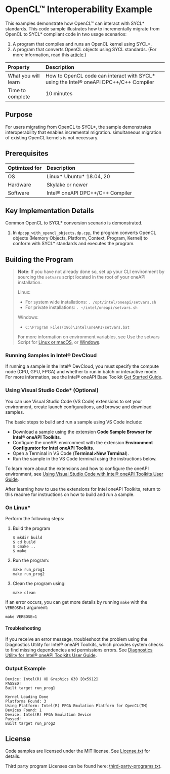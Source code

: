 # OpenCL&trade; Interoperability Example

This examples demonstrate how OpenCL&trade; can interact with SYCL* standards. This code
sample illustrates how to incrementally migrate from OpenCL to SYCL* compliant code in two usage scenarios: 
1. A program that compiles and runs
an OpenCL kernel using SYCL*.
2. A program that converts OpenCL objects using SYCL standards. (For more information, read this [article](https://software.intel.com/content/www/us/en/develop/articles/migrating-opencl-designs-to-dpcpp.html).)


| Property            | Description 
|:---                 |:---
| What you will learn | How to OpenCL code can interact with SYCL* using the Intel&reg; oneAPI DPC++/C++ Compiler
| Time to complete    | 10 minutes


## Purpose

For users migrating from OpenCL to SYCL*, the sample demonstrates interoperability that enables incremental migration. simultaneous migration of existing OpenCL kernels is not necessary.

## Prerequisites

| Optimized for        | Description
|:---                  |:---
| OS                   | Linux* Ubuntu* 18.04, 20
| Hardware             | Skylake or newer
| Software             | Intel&reg; oneAPI DPC++/C++ Compiler


## Key Implementation Details

Common OpenCL to SYCL* conversion scenario is demonstrated.

1. In `dpcpp_with_opencl_objects.dp.cpp`, the program converts OpenCL objects
   (Memory Objects, Platform, Context, Program, Kernel) to conform with SYCL* standards and executes the program.

## Building the Program

> **Note**: If you have not already done so, set up your CLI
> environment by sourcing  the `setvars` script located in
> the root of your oneAPI installation.
>
> Linux:
> - For system wide installations: `. /opt/intel/oneapi/setvars.sh`
> - For private installations: `. ~/intel/oneapi/setvars.sh`
>
> Windows:
> - `C:\Program Files(x86)\Intel\oneAPI\setvars.bat`
>
>For more information on environment variables, see Use the setvars Script for [Linux or macOS](https://www.intel.com/content/www/us/en/develop/documentation/oneapi-programming-guide/top/oneapi-development-environment-setup/use-the-setvars-script-with-linux-or-macos.html), or [Windows](https://www.intel.com/content/www/us/en/develop/documentation/oneapi-programming-guide/top/oneapi-development-environment-setup/use-the-setvars-script-with-windows.html).

### Running Samples in Intel&reg; DevCloud

If running a sample in the Intel&reg; DevCloud, you must specify the compute node (CPU, GPU, FPGA) and whether to run in batch or interactive mode. For more information, see the Intel&reg; oneAPI Base Toolkit [Get Started Guide](https://devcloud.intel.com/oneapi/get_started/).


### Using Visual Studio Code*  (Optional)

You can use Visual Studio Code (VS Code) extensions to set your environment,
create launch configurations, and browse and download samples.

The basic steps to build and run a sample using VS Code include:
 - Download a sample using the extension **Code Sample Browser for Intel&reg; oneAPI Toolkits**.
 - Configure the oneAPI environment with the extension **Environment Configurator for Intel oneAPI Toolkits**.
 - Open a Terminal in VS Code (**Terminal>New Terminal**).
 - Run the sample in the VS Code terminal using the instructions below.

To learn more about the extensions and how to configure the oneAPI environment, see
[Using Visual Studio Code with Intel® oneAPI Toolkits User Guide](https://software.intel.com/content/www/us/en/develop/documentation/using-vs-code-with-intel-oneapi/top.html).

After learning how to use the extensions for Intel oneAPI Toolkits, return to this readme for instructions on how to build and run a sample.

### On Linux*

Perform the following steps:

1. Build the program
	```
    $ mkdir build
    $ cd build
    $ cmake ..
	$ make
	```

2. Run the program:
    ```
    make run_prog1
    make run_prog2
    ```

3. Clean the program using:
    ```
    make clean
    ```

If an error occurs, you can get more details by running `make` with
the `VERBOSE=1` argument:
```
make VERBOSE=1
```

#### Troubleshooting
If you receive an error message, troubleshoot the problem using the Diagnostics Utility for Intel&reg; oneAPI Toolkits, which provides system checks to find missing
dependencies and permissions errors. See [Diagnostics Utility for Intel&reg; oneAPI Toolkits User Guide](https://www.intel.com/content/www/us/en/develop/documentation/diagnostic-utility-user-guide/top.html).

### Output Example
```
Device: Intel(R) HD Graphics 630 [0x5912]
PASSED!
Built target run_prog1

Kernel Loading Done
Platforms Found: 3
Using Platform: Intel(R) FPGA Emulation Platform for OpenCL(TM)
Devices Found: 1
Device: Intel(R) FPGA Emulation Device
Passed!
Built target run_prog2
```
## License

Code samples are licensed under the MIT license. See
[License.txt](https://github.com/oneapi-src/oneAPI-samples/blob/master/License.txt)
for details.

Third party program Licenses can be found here:
[third-party-programs.txt](https://github.com/oneapi-src/oneAPI-samples/blob/master/third-party-programs.txt).